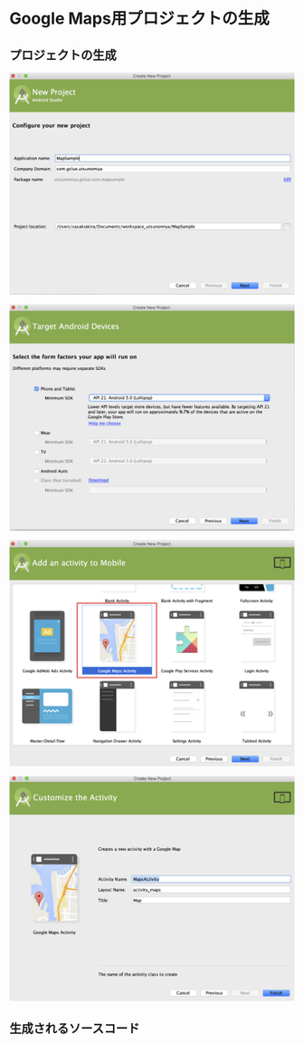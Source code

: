 # Google Maps用プロジェクトの生成

## プロジェクトの生成

![map0101](img-map01/map0101.png)

![map0102](img-map01/map0102.png)

![map0103](img-map01/map0103.png)

![map0104](img-map01/map0104.png)

## 生成されるソースコード

### 


